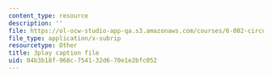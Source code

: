 ```yaml
---
content_type: resource
description: ''
file: https://ol-ocw-studio-app-qa.s3.amazonaws.com/courses/6-002-circuits-and-electronics-spring-2007/04b3b18f968c754132d670e1e2bfc052_JB2HgohNHYQ.srt
file_type: application/x-subrip
resourcetype: Other
title: 3play caption file
uid: 04b3b18f-968c-7541-32d6-70e1e2bfc052
---
```

